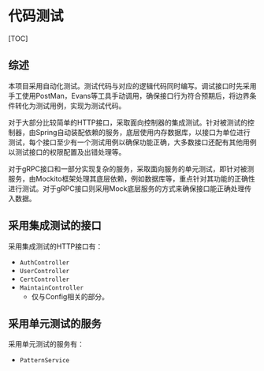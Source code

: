 <h1>代码测试</h1>

[TOC]

## 综述

本项目采用自动化测试。测试代码与对应的逻辑代码同时编写。调试接口时先采用手工使用PostMan，Evans等工具手动调用，确保接口行为符合预期后，将边界条件转化为测试用例，实现为测试代码。

对于大部分比较简单的HTTP接口，采取面向控制器的集成测试。针对被测试的控制器，由Spring自动装配依赖的服务，底层使用内存数据库，以接口为单位进行测试，每个接口至少有一个测试用例以确保功能正确，大多数接口还配有其他用例以测试接口的权限配置及出错处理等。

对于gRPC接口和一部分实现复杂的服务，采取面向服务的单元测试，即针对被测服务，由Mockito框架处理其底层依赖，例如数据库等，重点针对其功能的正确性进行测试。对于gRPC接口则采用Mock底层服务的方式来确保接口能正确处理传入数据。

## 采用集成测试的接口

采用集成测试的HTTP接口有：

+ `AuthController`
+ `UserController`
+ `CertController`
+ `MaintainController`
  + 仅与Config相关的部分。

## 采用单元测试的服务

采用单元测试的服务有：

+ `PatternService`

